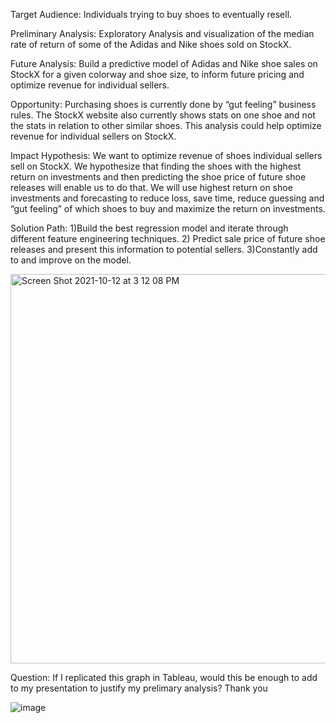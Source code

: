 Target Audience: Individuals trying to buy shoes to eventually resell.

Preliminary Analysis: Exploratory Analysis and visualization of the median rate of return of some of the Adidas and Nike shoes sold on StockX.

Future Analysis: Build a predictive model of Adidas and Nike shoe sales on StockX for a given colorway and shoe size, to inform future pricing and optimize revenue for individual sellers.

Opportunity: Purchasing shoes is currently done by “gut feeling” business rules. The StockX website also currently shows stats on one shoe and not the stats in relation to other similar shoes. This analysis could help optimize revenue for individual sellers on StockX.  

Impact Hypothesis: We want to optimize revenue of shoes individual sellers sell on StockX. We hypothesize that finding the shoes with the highest return on investments and then predicting the shoe price of future shoe releases will enable us to do that. We will use highest return on shoe investments and forecasting to reduce loss, save time, reduce guessing and “gut feeling” of which shoes to buy and maximize the return on investments. 

Solution Path:
1)Build the best regression model and iterate through different feature engineering techniques.
2) Predict sale price of future shoe releases and present this information to potential sellers.
3)Constantly add to and improve on the model. 

<img width="623" alt="Screen Shot 2021-10-12 at 3 12 08 PM" src="https://user-images.githubusercontent.com/77215072/137036699-df60fdc8-3ef9-4dc8-97be-2462201e3684.png">

Question: If I replicated this graph in Tableau, would this be enough to add to my presentation to justify my prelimary analysis? Thank you

![image](https://user-images.githubusercontent.com/77215072/137036513-365c6ee0-5cec-4144-8e36-2a998f734f7f.png)
